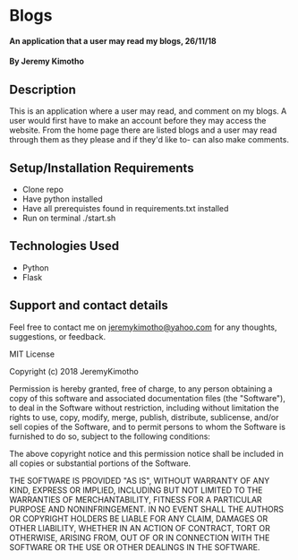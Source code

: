 # Blogs
#### An application that a user may read my blogs, 26/11/18
#### By **Jeremy Kimotho**
## Description
This is an application where a user may read, and comment on my blogs. A user would first have to make an account before they may access the website. From the home page there are listed blogs and a user may read through them as they please and if they'd like to- can also make comments.
## Setup/Installation Requirements
* Clone repo
* Have python installed
* Have all prerequistes found in requirements.txt installed
* Run on terminal ./start.sh
## Technologies Used
* Python
* Flask
## Support and contact details
Feel free to contact me on jeremykimotho@yahoo.com for any thoughts, suggestions, or feedback.

MIT License

Copyright (c) 2018 JeremyKimotho

Permission is hereby granted, free of charge, to any person obtaining a copy of this software and associated documentation files (the "Software"), to deal in the Software without restriction, including without limitation the rights to use, copy, modify, merge, publish, distribute, sublicense, and/or sell copies of the Software, and to permit persons to whom the Software is furnished to do so, subject to the following conditions:

The above copyright notice and this permission notice shall be included in all copies or substantial portions of the Software.

THE SOFTWARE IS PROVIDED "AS IS", WITHOUT WARRANTY OF ANY KIND, EXPRESS OR IMPLIED, INCLUDING BUT NOT LIMITED TO THE WARRANTIES OF MERCHANTABILITY, FITNESS FOR A PARTICULAR PURPOSE AND NONINFRINGEMENT. IN NO EVENT SHALL THE AUTHORS OR COPYRIGHT HOLDERS BE LIABLE FOR ANY CLAIM, DAMAGES OR OTHER LIABILITY, WHETHER IN AN ACTION OF CONTRACT, TORT OR OTHERWISE, ARISING FROM, OUT OF OR IN CONNECTION WITH THE SOFTWARE OR THE USE OR OTHER DEALINGS IN THE SOFTWARE.
